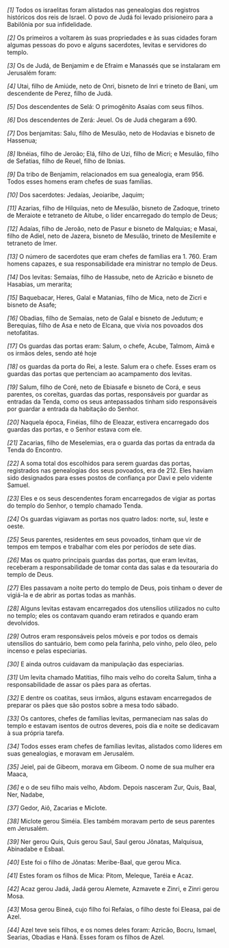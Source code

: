 *[1]* Todos os israelitas foram alistados nas genealogias dos registros históricos dos reis de Israel. O povo de Judá foi levado prisioneiro para a Babilônia por sua infidelidade.

*[2]* Os primeiros a voltarem às suas propriedades e às suas cidades foram algumas pessoas do povo e alguns sacerdotes, levitas e servidores do templo.

*[3]* Os de Judá, de Benjamim e de Efraim e Manassés que se instalaram em Jerusalém foram:

*[4]* Utai, filho de Amiúde, neto de Onri, bisneto de Inri e trineto de Bani, um descendente de Perez, filho de Judá.

*[5]* Dos descendentes de Selá: O primogênito Asaías com seus filhos.

*[6]* Dos descendentes de Zerá: Jeuel. Os de Judá chegaram a 690.

*[7]* Dos benjamitas: Salu, filho de Mesulão, neto de Hodavias e bisneto de Hassenua;

*[8]* Ibnéias, filho de Jeroão; Elá, filho de Uzi, filho de Micri; e Mesulão, filho de Sefatias, filho de Reuel, filho de Ibnias.

*[9]* Da tribo de Benjamim, relacionados em sua genealogia, eram 956. Todos esses homens eram chefes de suas famílias.

*[10]* Dos sacerdotes: Jedaías, Jeoiaribe, Jaquim;

*[11]* Azarias, filho de Hilquias, neto de Mesulão, bisneto de Zadoque, trineto de Meraiote e tetraneto de Aitube, o líder encarregado do templo de Deus;

*[12]* Adaías, filho de Jeroão, neto de Pasur e bisneto de Malquias; e Masai, filho de Adiel, neto de Jazera, bisneto de Mesulão, trineto de Mesilemite e tetraneto de Imer.

*[13]* O número de sacerdotes que eram chefes de famílias era 1. 760. Eram homens capazes, e sua responsabilidade era ministrar no templo de Deus.

*[14]* Dos levitas: Semaías, filho de Hassube, neto de Azricão e bisneto de Hasabias, um merarita;

*[15]* Baquebacar, Heres, Galal e Matanias, filho de Mica, neto de Zicri e bisneto de Asafe;

*[16]* Obadias, filho de Semaías, neto de Galal e bisneto de Jedutum; e Berequias, filho de Asa e neto de Elcana, que vivia nos povoados dos netofatitas.

*[17]* Os guardas das portas eram: Salum, o chefe, Acube, Talmom, Aimã e os irmãos deles, sendo até hoje

*[18]* os guardas da porta do Rei, a leste. Salum era o chefe. Esses eram os guardas das portas que pertenciam ao acampamento dos levitas.

*[19]* Salum, filho de Coré, neto de Ebiasafe e bisneto de Corá, e seus parentes, os coreítas, guardas das portas, responsáveis por guardar as entradas da Tenda, como os seus antepassados tinham sido responsáveis por guardar a entrada da habitação do Senhor.

*[20]* Naquela época, Finéias, filho de Eleazar, estivera encarregado dos guardas das portas, e o Senhor estava com ele.

*[21]* Zacarias, filho de Meselemias, era o guarda das portas da entrada da Tenda do Encontro.

*[22]* A soma total dos escolhidos para serem guardas das portas, registrados nas genealogias dos seus povoados, era de 212. Eles haviam sido designados para esses postos de confiança por Davi e pelo vidente Samuel.

*[23]* Eles e os seus descendentes foram encarregados de vigiar as portas do templo do Senhor, o templo chamado Tenda.

*[24]* Os guardas vigiavam as portas nos quatro lados: norte, sul, leste e oeste.

*[25]* Seus parentes, residentes em seus povoados, tinham que vir de tempos em tempos e trabalhar com eles por períodos de sete dias.

*[26]* Mas os quatro principais guardas das portas, que eram levitas, receberam a responsabilidade de tomar conta das salas e da tesouraria do templo de Deus.

*[27]* Eles passavam a noite perto do templo de Deus, pois tinham o dever de vigiá-la e de abrir as portas todas as manhãs.

*[28]* Alguns levitas estavam encarregados dos utensílios utilizados no culto no templo; eles os contavam quando eram retirados e quando eram devolvidos.

*[29]* Outros eram responsáveis pelos móveis e por todos os demais utensílios do santuário, bem como pela farinha, pelo vinho, pelo óleo, pelo incenso e pelas especiarias.

*[30]* E ainda outros cuidavam da manipulação das especiarias.

*[31]* Um levita chamado Matitias, filho mais velho do coreíta Salum, tinha a responsabilidade de assar os pães para as ofertas.

*[32]* E dentre os coatitas, seus irmãos, alguns estavam encarregados de preparar os pães que são postos sobre a mesa todo sábado.

*[33]* Os cantores, chefes de famílias levitas, permaneciam nas salas do templo e estavam isentos de outros deveres, pois dia e noite se dedicavam à sua própria tarefa.

*[34]* Todos esses eram chefes de famílias levitas, alistados como líderes em suas genealogias, e moravam em Jerusalém.

*[35]* Jeiel, pai de Gibeom, morava em Gibeom. O nome de sua mulher era Maaca,

*[36]* e o de seu filho mais velho, Abdom. Depois nasceram Zur, Quis, Baal, Ner, Nadabe,

*[37]* Gedor, Aiô, Zacarias e Miclote.

*[38]* Miclote gerou Siméia. Eles também moravam perto de seus parentes em Jerusalém.

*[39]* Ner gerou Quis, Quis gerou Saul, Saul gerou Jônatas, Malquisua, Abinadabe e Esbaal.

*[40]* Este foi o filho de Jônatas: Meribe-Baal, que gerou Mica.

*[41]* Estes foram os filhos de Mica: Pitom, Meleque, Taréia e Acaz.

*[42]* Acaz gerou Jadá, Jadá gerou Alemete, Azmavete e Zinri, e Zinri gerou Mosa.

*[43]* Mosa gerou Bineá, cujo filho foi Refaías, o filho deste foi Eleasa, pai de Azel.

*[44]* Azel teve seis filhos, e os nomes deles foram: Azricão, Bocru, Ismael, Searias, Obadias e Hanã. Esses foram os filhos de Azel.

